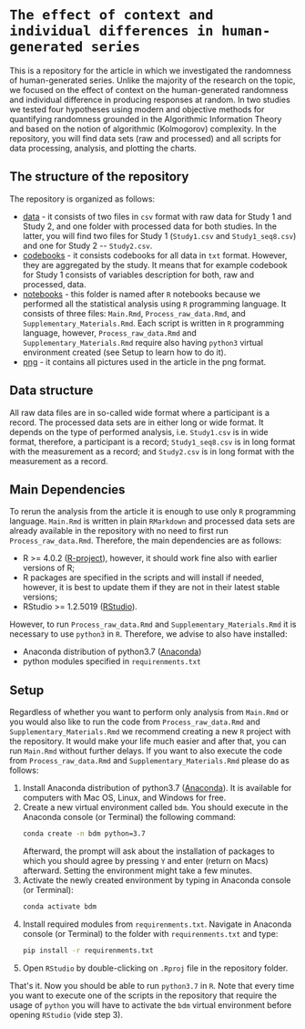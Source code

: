 # `The effect of context and individual differences in human-generated series`

This is a repository for the article in which we investigated the randomness of human-generated series. Unlike the majority of the research on the topic, we focused on the effect of context on the human-generated randomness and individual difference in producing responses at random. In two studies we tested four hypotheses using modern and objective methods for quantifying randomness grounded in the Algorithmic Information Theory and based on the notion of algorithmic (Kolmogorov) complexity. In the repository, you will find data sets (raw and processed) and all scripts for data processing, analysis, and plotting the charts.

## The structure of the repository

The repository is organized as follows:

* [data](data) - it consists of two files in `csv` format with raw data for Study 1 and Study 2, and one folder with processed data for both studies. In the latter, you will find two files for Study 1 (`Study1.csv` and `Study1_seq8.csv`) and one for Study 2 -- `Study2.csv`. 
* [codebooks](codebooks) - it consists codebooks for all data in `txt` format. However, they are aggregated by the study. It means that for example codebook for Study 1 consists of variables description for both, raw and processed, data.  
* [notebooks](notebooks) -  this folder is named after `R` notebooks because we performed all the statistical analysis using `R` programming language. It consists of three files: `Main.Rmd`, `Process_raw_data.Rmd`, and `Supplementary_Materials.Rmd`. Each script is written in `R` programming language, however, `Process_raw_data.Rmd` and `Supplementary_Materials.Rmd` require also having `python3` virtual environment created (see Setup to learn how to do it).
* [png](png) - it contains all pictures used in the article in the png format.

## Data structure

All raw data files are in so-called wide format where a participant is a record. The processed data sets are in either long or wide format. It depends on the type of performed analysis, i.e. `Study1.csv` is in wide format, therefore, a participant is a record; `Study1_seq8.csv` is in long format with the measurement as a record; and `Study2.csv` is in long format with the measurement as a record.

## Main Dependencies

To rerun the analysis from the article it is enough to use only `R` programming language. `Main.Rmd` is written in plain `RMarkdown` and processed data sets are already available in the repository with no need to first run `Process_raw_data.Rmd`. Therefore, the main dependencies are as follows:

* R >= 4.0.2 ([R-project](https://www.r-project.org)), however, it should work fine also with earlier versions of R;
* R packages are specified in the scripts and will install if needed, however, it is best to update them if they are not in their latest stable versions;
* RStudio >= 1.2.5019 ([RStudio](https://rstudio.com)).

However, to run `Process_raw_data.Rmd` and `Supplementary_Materials.Rmd` it is necessary to use `python3` in `R`. Therefore, we advise to also have installed:

* Anaconda distribution of python3.7 ([Anaconda](https://www.anaconda.com))
* python modules specified in `requirenments.txt`


## Setup

Regardless of whether you want to perform only analysis from `Main.Rmd` or you would also like to run the code from `Process_raw_data.Rmd` and `Supplementary_Materials.Rmd` we recommend creating a new `R` project with the repository. It would make your life much easier and after that, you can run `Main.Rmd` without further delays. If you want to also execute the code from `Process_raw_data.Rmd` and `Supplementary_Materials.Rmd` please do as follows:

1. Install Anaconda distribution of python3.7 ([Anaconda](https://www.anaconda.com)). It is available for computers with Mac OS, Linux, and Windows for free.
2. Create a new virtual environment called `bdm`. You should execute in the Anaconda console (or Terminal) the following command:
    ```bash
    conda create -n bdm python=3.7
    ```
    Afterward, the prompt will ask about the installation of packages to which you should agree by pressing `Y` and enter (return on Macs) afterward. Setting the environment might take a few minutes.
3. Activate the newly created environment by typing in Anaconda console (or Terminal):
    ```bash
    conda activate bdm
    ``` 
4. Install required modules from `requirenments.txt`. Navigate in Anaconda console (or Terminal) to the folder with `requirenments.txt` and type: 
    ```bash
    pip install -r requirenments.txt
    ```
5. Open `RStudio` by double-clicking on `.Rproj` file in the repository folder.

That's it. Now you should be able to run `python3.7` in `R`. Note that every time you want to execute one of the scripts in the repository that require the usage of `python` you will have to activate the `bdm` virtual environment before opening `RStudio` (vide step 3).

